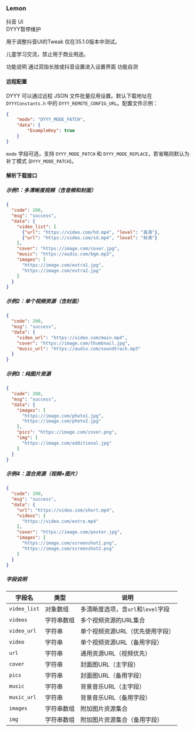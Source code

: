 ### Lemon

抖音 UI  
DYYY暂停维护

用于调整抖音UI的Tweak
仅在35.1.0版本中测试。

儿童学习交流，禁止用于商业用途。

功能说明
通过双指长按或抖音设置进入设置界面
功能自测
#### 远程配置

DYYY 可以通过远程 JSON 文件批量应用设置。默认下载地址在 `DYYYConstants.h` 中的 `DYYY_REMOTE_CONFIG_URL`。配置文件示例：

```json
{
    "mode": "DYYY_MODE_PATCH",
    "data": {
        "ExampleKey": true
    }
}
```

`mode` 字段可选，支持 `DYYY_MODE_PATCH` 和 `DYYY_MODE_REPLACE`，若省略则默认为补丁模式 (`DYYY_MODE_PATCH`)。

#### 解析下载接口

##### 示例1：多清晰度视频（含音频和封面）
```json
{
  "code": 200,
  "msg": "success",
  "data": {
    "video_list": [
      {"url": "https://video.com/hd.mp4", "level": "高清"},
      {"url": "https://video.com/sd.mp4", "level": "标清"}
    ],
    "cover": "https://image.com/cover.jpg",
    "music": "https://audio.com/bgm.mp3",
    "images": [
      "https://image.com/extra1.jpg",
      "https://image.com/extra2.jpg"
    ]
  }
}
```

##### 示例2：单个视频资源（含封面）
```json
{
  "code": 200,
  "msg": "success",
  "data": {
    "video_url": "https://video.com/main.mp4",
    "cover": "https://image.com/thumbnail.jpg",
    "music_url": "https://audio.com/soundtrack.mp3"
  }
}
```

##### 示例3：纯图片资源
```json
{
  "code": 200,
  "msg": "success",
  "data": {
    "images": [
      "https://image.com/photo1.jpg",
      "https://image.com/photo2.jpg"
    ],
    "pics": "https://image.com/cover.png",
    "img": [
      "https://image.com/additional.jpg"
    ]
  }
}
```

##### 示例4：混合资源（视频+图片）
```json
{
  "code": 200,
  "msg": "success",
  "data": {
    "url": "https://video.com/short.mp4",
    "videos": [
      "https://video.com/extra.mp4"
    ],
    "cover": "https://image.com/poster.jpg",
    "images": [
      "https://image.com/screenshot1.png",
      "https://image.com/screenshot2.png"
    ]
  }
}
```

##### 字段说明
| 字段名       | 类型       | 说明                               |
| ------------ | ---------- | ---------------------------------- |
| `video_list` | 对象数组   | 多清晰度选项，含`url`和`level`字段 |
| `videos`     | 字符串数组 | 多个视频资源的URL集合              |
| `video_url`  | 字符串     | 单个视频资源URL（优先使用字段）    |
| `video`      | 字符串     | 单个视频资源URL（备用字段）        |
| `url`        | 字符串     | 通用资源URL（视频优先）            |
| `cover`      | 字符串     | 封面图URL（主字段）                |
| `pics`       | 字符串     | 封面图URL（备用字段）              |
| `music`      | 字符串     | 背景音乐URL（主字段）              |
| `music_url`  | 字符串     | 背景音乐URL（备用字段）            |
| `images`     | 字符串数组 | 附加图片资源集合                   |
| `img`        | 字符串数组 | 附加图片资源集合（备用字段）       |
